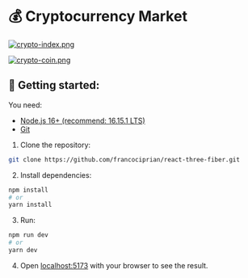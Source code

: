 # 💰 Cryptocurrency Market

[![crypto-index.png](https://i.postimg.cc/7Yc9JhZT/crypto-index.png)](https://postimg.cc/Yh6YJpgp)

[![crypto-coin.png](https://i.postimg.cc/TPxrnDMh/crypto-coin.png)](https://postimg.cc/k2j6mD5d)


## 🚀 Getting started:

You need:

- [Node.js 16+ (recommend: 16.15.1 LTS)](https://nodejs.org/en/)
- [Git](https://git-scm.com/book/en/v2/Getting-Started-Installing-Git)

1. Clone the repository:

```bash
git clone https://github.com/francociprian/react-three-fiber.git
```

2. Install dependencies:

```bash
npm install
# or
yarn install
```

3. Run:

```bash
npm run dev
# or
yarn dev
```

4. Open [localhost:5173](localhost:5173) with your browser to see the result.